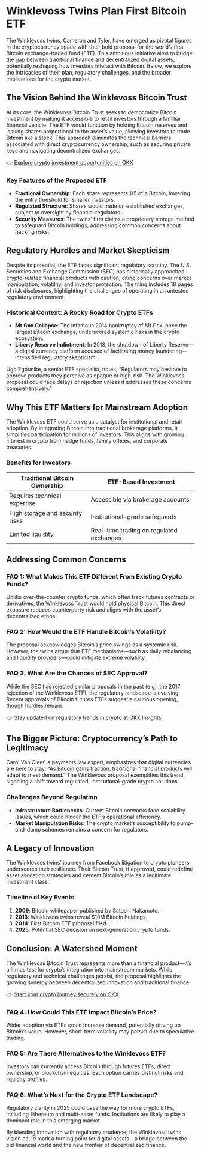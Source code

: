 # Winklevoss Twins Plan First Bitcoin ETF  

The Winklevoss twins, Cameron and Tyler, have emerged as pivotal figures in the cryptocurrency space with their bold proposal for the world’s first Bitcoin exchange-traded fund (ETF). This ambitious initiative aims to bridge the gap between traditional finance and decentralized digital assets, potentially reshaping how investors interact with Bitcoin. Below, we explore the intricacies of their plan, regulatory challenges, and the broader implications for the crypto market.  

## The Vision Behind the Winklevoss Bitcoin Trust  

At its core, the Winklevoss Bitcoin Trust seeks to democratize Bitcoin investment by making it accessible to retail investors through a familiar financial vehicle. The ETF would function by holding Bitcoin reserves and issuing shares proportional to the asset’s value, allowing investors to trade Bitcoin like a stock. This approach eliminates the technical barriers associated with direct cryptocurrency ownership, such as securing private keys and navigating decentralized exchanges.  

👉 [Explore crypto investment opportunities on OKX](https://bit.ly/okx-bonus)  

### Key Features of the Proposed ETF  
- **Fractional Ownership**: Each share represents 1/5 of a Bitcoin, lowering the entry threshold for smaller investors.  
- **Regulated Structure**: Shares would trade on established exchanges, subject to oversight by financial regulators.  
- **Security Measures**: The twins’ firm claims a proprietary storage method to safeguard Bitcoin holdings, addressing common concerns about hacking risks.  

## Regulatory Hurdles and Market Skepticism  

Despite its potential, the ETF faces significant regulatory scrutiny. The U.S. Securities and Exchange Commission (SEC) has historically approached crypto-related financial products with caution, citing concerns over market manipulation, volatility, and investor protection. The filing includes 18 pages of risk disclosures, highlighting the challenges of operating in an untested regulatory environment.  

### Historical Context: A Rocky Road for Crypto ETFs  
- **Mt.Gox Collapse**: The infamous 2014 bankruptcy of Mt.Gox, once the largest Bitcoin exchange, underscored systemic risks in the crypto ecosystem.  
- **Liberty Reserve Indictment**: In 2013, the shutdown of Liberty Reserve—a digital currency platform accused of facilitating money laundering—intensified regulatory skepticism.  

Ugo Egbunike, a senior ETF specialist, notes, “Regulators may hesitate to approve products they perceive as opaque or high-risk. The Winklevoss proposal could face delays or rejection unless it addresses these concerns comprehensively.”  

## Why This ETF Matters for Mainstream Adoption  

The Winklevoss ETF could serve as a catalyst for institutional and retail adoption. By integrating Bitcoin into traditional brokerage platforms, it simplifies participation for millions of investors. This aligns with growing interest in crypto from hedge funds, family offices, and corporate treasuries.  

### Benefits for Investors  
| Traditional Bitcoin Ownership | ETF-Based Investment |  
|-------------------------------|----------------------|  
| Requires technical expertise  | Accessible via brokerage accounts |  
| High storage and security risks | Institutional-grade safeguards |  
| Limited liquidity | Real-time trading on regulated exchanges |  

## Addressing Common Concerns  

### FAQ 1: What Makes This ETF Different From Existing Crypto Funds?  
Unlike over-the-counter crypto funds, which often track futures contracts or derivatives, the Winklevoss Trust would hold physical Bitcoin. This direct exposure reduces counterparty risk and aligns with the asset’s decentralized ethos.  

### FAQ 2: How Would the ETF Handle Bitcoin’s Volatility?  
The proposal acknowledges Bitcoin’s price swings as a systemic risk. However, the twins argue that ETF mechanisms—such as daily rebalancing and liquidity providers—could mitigate extreme volatility.  

### FAQ 3: What Are the Chances of SEC Approval?  
While the SEC has rejected similar proposals in the past (e.g., the 2017 rejection of the Winklevoss ETF), the regulatory landscape is evolving. Recent approvals of Bitcoin futures ETFs suggest a cautious opening, though hurdles remain.  

👉 [Stay updated on regulatory trends in crypto at OKX Insights](https://bit.ly/okx-bonus)  

## The Bigger Picture: Cryptocurrency’s Path to Legitimacy  

Carol Van Cleef, a payments law expert, emphasizes that digital currencies are here to stay: “As Bitcoin gains traction, traditional financial products will adapt to meet demand.” The Winklevoss proposal exemplifies this trend, signaling a shift toward regulated, institutional-grade crypto solutions.  

### Challenges Beyond Regulation  
- **Infrastructure Bottlenecks**: Current Bitcoin networks face scalability issues, which could hinder the ETF’s operational efficiency.  
- **Market Manipulation Risks**: The crypto market’s susceptibility to pump-and-dump schemes remains a concern for regulators.  

## A Legacy of Innovation  

The Winklevoss twins’ journey from Facebook litigation to crypto pioneers underscores their resilience. Their Bitcoin Trust, if approved, could redefine asset allocation strategies and cement Bitcoin’s role as a legitimate investment class.  

### Timeline of Key Events  
1. **2009**: Bitcoin whitepaper published by Satoshi Nakamoto.  
2. **2013**: Winklevoss twins reveal $10M Bitcoin holdings.  
3. **2014**: First Bitcoin ETF proposal filed.  
4. **2025**: Potential SEC decision on next-generation crypto funds.  

## Conclusion: A Watershed Moment  

The Winklevoss Bitcoin Trust represents more than a financial product—it’s a litmus test for crypto’s integration into mainstream markets. While regulatory and technical challenges persist, the proposal highlights the growing synergy between decentralized innovation and traditional finance.  

👉 [Start your crypto journey securely on OKX](https://bit.ly/okx-bonus)  

### FAQ 4: How Could This ETF Impact Bitcoin’s Price?  
Wider adoption via ETFs could increase demand, potentially driving up Bitcoin’s value. However, short-term volatility may persist due to speculative trading.  

### FAQ 5: Are There Alternatives to the Winklevoss ETF?  
Investors can currently access Bitcoin through futures ETFs, direct ownership, or blockchain equities. Each option carries distinct risks and liquidity profiles.  

### FAQ 6: What’s Next for the Crypto ETF Landscape?  
Regulatory clarity in 2025 could pave the way for more crypto ETFs, including Ethereum and multi-asset funds. Institutions are likely to play a dominant role in this emerging market.  

By blending innovation with regulatory prudence, the Winklevoss twins’ vision could mark a turning point for digital assets—a bridge between the old financial world and the new frontier of decentralized finance.